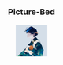 ### **<p align="center"> Picture-Bed </p>**

**<p align="center"> ![hero](https://raw.githubusercontent.com/polarss/picture-bed/main/image/avator-1.png) </p>** 
